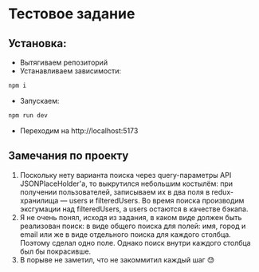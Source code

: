 # Тестовое задание

## Установка:

-   Вытягиваем репозиторий
-   Устанавливаем зависимости:

```bash
npm i
```

-   Запускаем:

````bash
npm run dev
````
- Переходим на http://localhost:5173

## Замечания по проекту
1. Поскольку нету варианта поиска через query-параметры API JSONPlaceHolder'а, то выкрутился небольшим костылём: при получении пользователей, записываем их в два поля в redux-хранилища — users и filteredUsers. Во время поиска производим эксгумации над filteredUsers, а users остаются в качестве бэкапа.
2. Я не очень понял, исходя из задания, в каком виде должен быть реализован поиск: в виде общего поиска для полей: имя, город и email или же в виде отдельного поиска для каждого столбца. Поэтому сделал одно поле. Однако поиск внутри каждого столбца был бы покрасивше.
3. В порыве не заметил, что не закоммитил каждый шаг 😓
